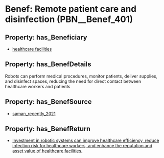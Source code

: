 # Benef: __Remote patient care and disinfection__ (PBN__Benef_401)

## Property: has_Beneficiary

* [healthcare facilities](../Stakeholder/PBN__Stakeholder_33)

## Property: has_BenefDetails

Robots can perform medical procedures, monitor patients, deliver supplies, and disinfect spaces, reducing the need for direct contact between healthcare workers and patients

## Property: has_BenefSource

* [saman_recently_2021](../Article/PBN__Article_79)

## Property: has_BenefReturn

* [Investment in robotic systems can improve healthcare efficiency, reduce infection risk for healthcare workers, and enhance the reputation and asset value of healthcare facilities.](../BenefReturn/PBN__BenefReturn_429)

